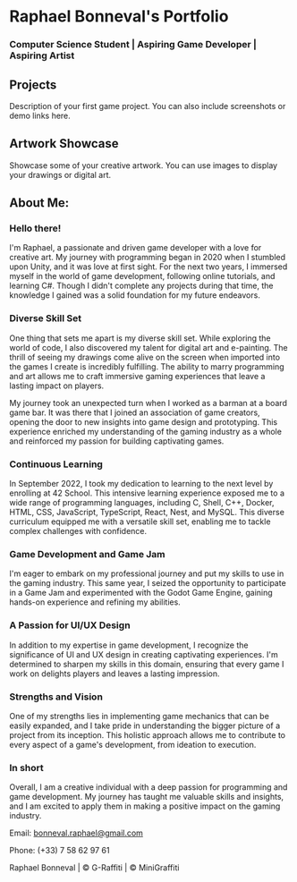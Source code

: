 # Raphael Bonneval's Portfolio
### Computer Science Student | Aspiring Game Developer | Aspiring Artist


## Projects
Description of your first game project. You can also include screenshots or demo links here.

## Artwork Showcase</h3>
Showcase some of your creative artwork. You can use images to display your drawings or digital art.

## About Me:
### Hello there!
I'm Raphael, a passionate and driven game developer with a love for creative art. My journey with programming began in 2020 when I stumbled upon Unity, and it was love at first sight. For the next two years, I immersed myself in the world of game development, following online tutorials, and learning C#. Though I didn't complete any projects during that time, the knowledge I gained was a solid foundation for my future endeavors.


### Diverse Skill Set
One thing that sets me apart is my diverse skill set. While exploring the world of code, I also discovered my talent for digital art and e-painting. The thrill of seeing my drawings come alive on the screen when imported into the games I create is incredibly fulfilling. The ability to marry programming and art allows me to craft immersive gaming experiences that leave a lasting impact on players.

My journey took an unexpected turn when I worked as a barman at a board game bar. It was there that I joined an association of game creators, opening the door to new insights into game design and prototyping. This experience enriched my understanding of the gaming industry as a whole and reinforced my passion for building captivating games.


### Continuous Learning
In September 2022, I took my dedication to learning to the next level by enrolling at 42 School. This intensive learning experience exposed me to a wide range of programming languages, including C, Shell, C++, Docker, HTML, CSS, JavaScript, TypeScript, React, Nest, and MySQL. This diverse curriculum equipped me with a versatile skill set, enabling me to tackle complex challenges with confidence.


### Game Development and Game Jam
I'm eager to embark on my professional journey and put my skills to use in the gaming industry. This same year, I seized the opportunity to participate in a Game Jam and experimented with the Godot Game Engine, gaining hands-on experience and refining my abilities.


### A Passion for UI/UX Design
In addition to my expertise in game development, I recognize the significance of UI and UX design in creating captivating experiences. I'm determined to sharpen my skills in this domain, ensuring that every game I work on delights players and leaves a lasting impression.


### Strengths and Vision</h4>
One of my strengths lies in implementing game mechanics that can be easily expanded, and I take pride in understanding the bigger picture of a project from its inception. This holistic approach allows me to contribute to every aspect of a game's development, from ideation to execution.


### In short
Overall, I am a creative individual with a deep passion for programming and game development. My journey has taught me valuable skills and insights, and I am excited to apply them in making a positive impact on the gaming industry.


Email: bonneval.raphael@gmail.com

Phone: (+33) 7 58 62 97 61

Raphael Bonneval | &copy; G-Raffiti | &copy; MiniGraffiti
